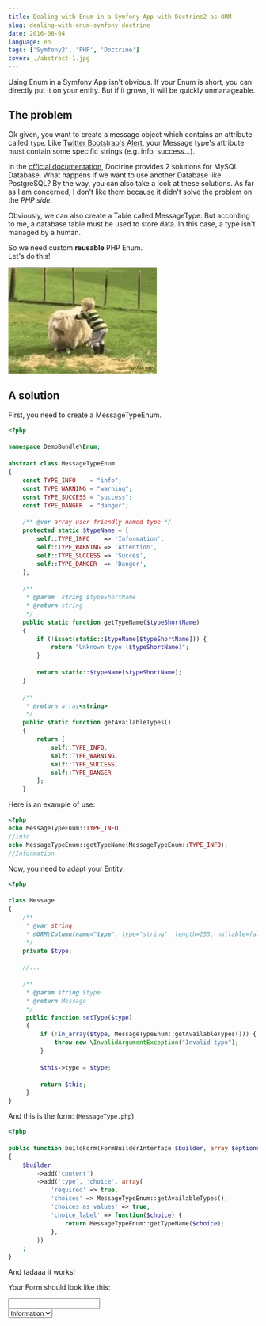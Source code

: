 ```yaml
---
title: Dealing with Enum in a Symfony App with Doctrine2 as ORM
slug: dealing-with-enum-symfony-doctrine
date: 2016-08-04
language: en
tags: ['Symfony2', 'PHP', 'Doctrine']
cover: ./abstract-1.jpg
---
```


Using Enum in a Symfony App isn't obvious. If your Enum is short, you can directly put it on your
entity. But if it grows, it will be quickly unmanageable.

## The problem

Ok given, you want to create a message object which contains an attribute called `type`. Like
[Twitter Bootstrap's Alert](http://getbootstrap.com/components/#alerts), your Message type's
attribute must contain some specific strings (e.g. info, success...).

In the
[official documentation](http://doctrine2.readthedocs.io/en/latest/cookbook/mysql-enums.html),
Doctrine provides 2 solutions for MySQL Database. What happens if we want to use another Database
like PostgreSQL? By the way, you can also take a look at these solutions. As far as I am concerned,
I don't like them because it didn't solve the problem on the _PHP side_.

Obviously, we can also create a Table called MessageType. But according to me, a database table must
be used to store data. In this case, a type isn't managed by a human.

So we need custom **reusable** PHP Enum.  
Let's do this!

![a kid on a ship](./ship-kid.gif)

## A solution

First, you need to create a MessageTypeEnum.

```php
<?php

namespace DemoBundle\Enum;

abstract class MessageTypeEnum
{
    const TYPE_INFO    = "info";
    const TYPE_WARNING = "warning";
    const TYPE_SUCCESS = "success";
    const TYPE_DANGER  = "danger";

    /** @var array user friendly named type */
    protected static $typeName = [
        self::TYPE_INFO    => 'Information',
        self::TYPE_WARNING => 'Attention',
        self::TYPE_SUCCESS => 'Succès',
        self::TYPE_DANGER  => 'Danger',
    ];

    /**
     * @param  string $typeShortName
     * @return string
     */
    public static function getTypeName($typeShortName)
    {
        if (!isset(static::$typeName[$typeShortName])) {
            return "Unknown type ($typeShortName)";
        }

        return static::$typeName[$typeShortName];
    }

    /**
     * @return array<string>
     */
    public static function getAvailableTypes()
    {
        return [
            self::TYPE_INFO,
            self::TYPE_WARNING,
            self::TYPE_SUCCESS,
            self::TYPE_DANGER
        ];
    }

```

Here is an example of use:

```php
<?php
echo MessageTypeEnum::TYPE_INFO;
//info
echo MessageTypeEnum::getTypeName(MessageTypeEnum::TYPE_INFO);
//Information
```

Now, you need to adapt your Entity:

```php
<?php

class Message
{
    /**
     * @var string
     * @ORM\Column(name="type", type="string", length=255, nullable=false)
     */
    private $type;

    //...

    /**
     * @param string $type
     * @return Message
     */
     public function setType($type)
     {
         if (!in_array($type, MessageTypeEnum::getAvailableTypes())) {
             throw new \InvalidArgumentException("Invalid type");
         }

         $this->type = $type;

         return $this;
     }
}
```

And this is the form: (`MessageType.php`)

```php
<?php

public function buildForm(FormBuilderInterface $builder, array $options)
{
    $builder
        ->add('content')
        ->add('type', 'choice', array(
            'required' => true,
            'choices' => MessageTypeEnum::getAvailableTypes(),
            'choices_as_values' => true,
            'choice_label' => function($choice) {
                return MessageTypeEnum::getTypeName($choice);
            },
        ))
    ;
}
```

And tadaaa it works!

Your Form should look like this:

<div class="notice">
<form>
    <input type="text" name="demobundle_message[content]" />
    <br/>
    <select name="type" name="demobundle_message[type]">
        <option value="info">Information</option>
        <option value="warning">Attention</option>
        <option value="success">Succès</option>
        <option value="danger">Danger</option>
    </select>
</form>
</div>
